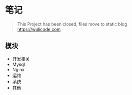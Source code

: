 # 笔记

> This Project has been closed, files move to static blog https://wulicode.com

## 模块

-   开发相关
-   Mysql
-   Nginx
-   运维
-   系统
-   其他
